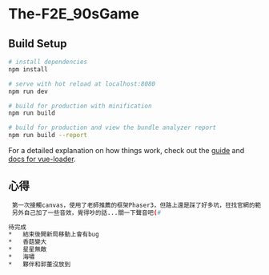 # The-F2E\_90sGame

## Build Setup

``` bash
# install dependencies
npm install

# serve with hot reload at localhost:8080
npm run dev

# build for production with minification
npm run build

# build for production and view the bundle analyzer report
npm run build --report
```

For a detailed explanation on how things work, check out the [guide](http://vuejs-templates.github.io/webpack/) and [docs for vue-loader](http://vuejs.github.io/vue-loader).

## 心得

```bash
 第一次接觸canvas，使用了老師推薦的框架Phaser3，但路上還是踩了好多坑，狂找官網的範例（哭
 另外自己加了一些音效，覺得吵的話...關一下聲音吧(#

待完成
*   結束後開新局移動上會有bug
*   香菇變大
*   星星無敵
*   海嘯
*   夥伴和郭董沒放到
```
